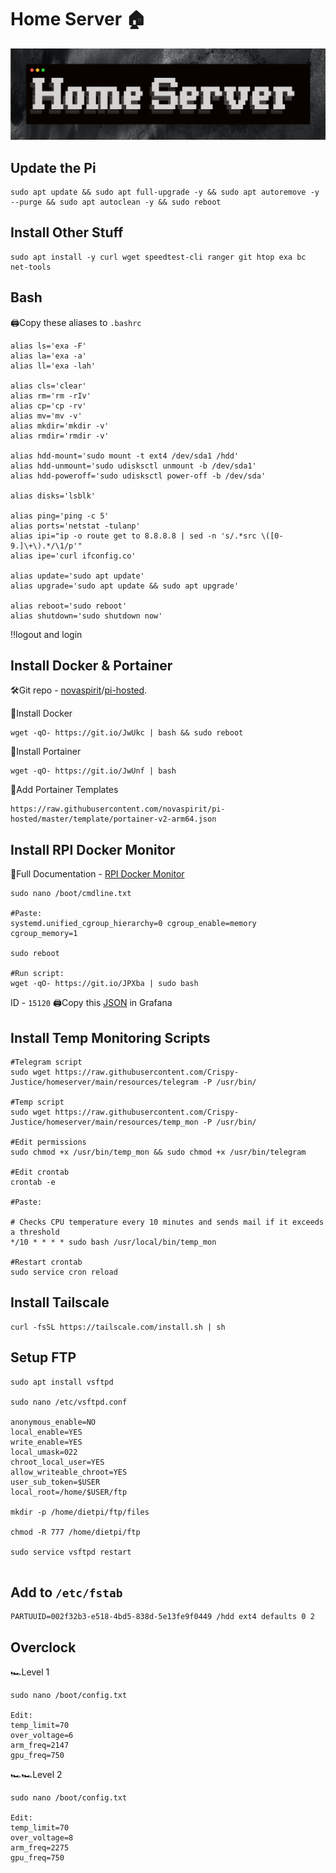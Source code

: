 # Home Server 🏠

![alt text](https://github.com/Crispy-Justice/homeserver/blob/main/banner.png)



## Update the Pi
```
sudo apt update && sudo apt full-upgrade -y && sudo apt autoremove -y --purge && sudo apt autoclean -y && sudo reboot
```

## Install Other Stuff
```
sudo apt install -y curl wget speedtest-cli ranger git htop exa bc net-tools
```
## Bash

🖨️Copy these aliases to `.bashrc`

```
alias ls='exa -F'
alias la='exa -a'
alias ll='exa -lah'

alias cls='clear'
alias rm='rm -rIv'
alias cp='cp -rv'
alias mv='mv -v'
alias mkdir='mkdir -v'
alias rmdir='rmdir -v'

alias hdd-mount='sudo mount -t ext4 /dev/sda1 /hdd'
alias hdd-unmount='sudo udisksctl unmount -b /dev/sda1'
alias hdd-poweroff='sudo udisksctl power-off -b /dev/sda'

alias disks='lsblk'

alias ping='ping -c 5'
alias ports='netstat -tulanp'
alias ipi="ip -o route get to 8.8.8.8 | sed -n 's/.*src \([0-9.]\+\).*/\1/p'"
alias ipe='curl ifconfig.co'

alias update='sudo apt update'
alias upgrade='sudo apt update && sudo apt upgrade'

alias reboot='sudo reboot'
alias shutdown='sudo shutdown now'
```
‼️logout and login



## Install Docker & Portainer

🛠️Git repo - [novaspirit](https://github.com/novaspirit)/[pi-hosted](https://github.com/novaspirit/pi-hosted).

📂Install Docker
```
wget -qO- https://git.io/JwUkc | bash && sudo reboot
```

📂Install Portainer
```
wget -qO- https://git.io/JwUnf | bash
```
    
🧩Add Portainer Templates
```
https://raw.githubusercontent.com/novaspirit/pi-hosted/master/template/portainer-v2-arm64.json
```

## Install RPI Docker Monitor
📄Full Documentation - [RPI Docker Monitor](https://github.com/novaspirit/pi-hosted/blob/master/docs/rpi_docker_monitor.md)
```
sudo nano /boot/cmdline.txt

#Paste:
systemd.unified_cgroup_hierarchy=0 cgroup_enable=memory cgroup_memory=1

sudo reboot

#Run script:
wget -qO- https://git.io/JPXba | sudo bash
```
ID - `15120`
🖨️Copy this [JSON](https://github.com/oijkn/Docker-Raspberry-PI-Monitoring/blob/main/grafana/dashboard_by_oijkn.json) in Grafana



## Install Temp Monitoring Scripts

```
#Telegram script
sudo wget https://raw.githubusercontent.com/Crispy-Justice/homeserver/main/resources/telegram -P /usr/bin/

#Temp script
sudo wget https://raw.githubusercontent.com/Crispy-Justice/homeserver/main/resources/temp_mon -P /usr/bin/

#Edit permissions
sudo chmod +x /usr/bin/temp_mon && sudo chmod +x /usr/bin/telegram

#Edit crontab
crontab -e

#Paste:

# Checks CPU temperature every 10 minutes and sends mail if it exceeds a threshold
*/10 * * * * sudo bash /usr/local/bin/temp_mon

#Restart crontab
sudo service cron reload

```



## Install Tailscale
```
curl -fsSL https://tailscale.com/install.sh | sh
```

## Setup FTP

```
sudo apt install vsftpd

sudo nano /etc/vsftpd.conf

anonymous_enable=NO
local_enable=YES
write_enable=YES
local_umask=022
chroot_local_user=YES
allow_writeable_chroot=YES
user_sub_token=$USER
local_root=/home/$USER/ftp

mkdir -p /home/dietpi/ftp/files

chmod -R 777 /home/dietpi/ftp

sudo service vsftpd restart


```

## Add to `/etc/fstab`
```
PARTUUID=002f32b3-e518-4bd5-838d-5e13fe9f0449 /hdd ext4 defaults 0 2
```



## Overclock

🏎Level 1
```
sudo nano /boot/config.txt

Edit:
temp_limit=70
over_voltage=6
arm_freq=2147
gpu_freq=750
```

🏎🏎Level 2
```
sudo nano /boot/config.txt

Edit:
temp_limit=70
over_voltage=8
arm_freq=2275
gpu_freq=750
```



